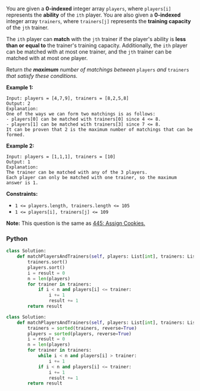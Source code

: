You are given a  **0-indexed**  integer array  `players`, where  `players[i]`  represents the  **ability**  of the  `ith`  player. You are also given a  **0-indexed**  integer array  `trainers`, where  `trainers[j]`  represents the  **training capacity** of the  `jth`  trainer.

The  `ith`  player can  **match**  with the  `jth`  trainer if the player's ability is  **less than or equal to**  the trainer's training capacity. Additionally, the  `ith`  player can be matched with at most one trainer, and the  `jth`  trainer can be matched with at most one player.

Return  _the  **maximum**  number of matchings between_ `players` _and_ `trainers` _that satisfy these conditions._

**Example 1:**
```
Input: players = [4,7,9], trainers = [8,2,5,8]
Output: 2
Explanation:
One of the ways we can form two matchings is as follows:
- players[0] can be matched with trainers[0] since 4 <= 8.
- players[1] can be matched with trainers[3] since 7 <= 8.
It can be proven that 2 is the maximum number of matchings that can be formed.
```

**Example 2:**
```
Input: players = [1,1,1], trainers = [10]
Output: 1
Explanation:
The trainer can be matched with any of the 3 players.
Each player can only be matched with one trainer, so the maximum answer is 1.
```

**Constraints:**

-   `1 <= players.length, trainers.length <= 105`
-   `1 <= players[i], trainers[j] <= 109`

**Note:**  This question is the same as  [445: Assign Cookies.](https://leetcode.com/problems/assign-cookies/description/)


### Python
```py
class Solution:
    def matchPlayersAndTrainers(self, players: List[int], trainers: List[int]) -> int:
        trainers.sort()
        players.sort()
        i = result = 0
        n = len(players)
        for trainer in trainers:
            if i < n and players[i] <= trainer:
                i += 1
                result += 1
        return result
```

```py
class Solution:
    def matchPlayersAndTrainers(self, players: List[int], trainers: List[int]) -> int:
        trainers = sorted(trainers, reverse=True)
        players = sorted(players, reverse=True)
        i = result = 0
        n = len(players)
        for trainer in trainers:
            while i < n and players[i] > trainer:
                i += 1
            if i < n and players[i] <= trainer:
                i += 1
                result += 1
        return result
```